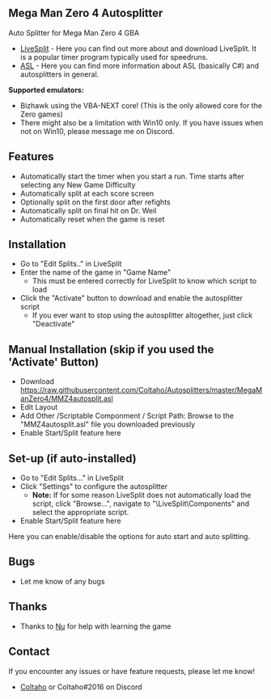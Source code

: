 ## Mega Man Zero 4 Autosplitter
 
Auto Splitter for Mega Man Zero 4 GBA

- [LiveSplit](http://livesplit.github.io/) - Here you can find out more about and download LiveSplit. It is a popular timer program typically used for speedruns.
- [ASL](https://github.com/LiveSplit/LiveSplit/blob/master/Documentation/Auto-Splitters.md) - Here you can find more information about ASL (basically C#) and autosplitters in general.

**Supported emulators:**
 - Bizhawk using the VBA-NEXT core! (This is the only allowed core for the Zero games)
 - There might also be a limitation with Win10 only. If you have issues when not on Win10, please message me on Discord.

## Features

- Automatically start the timer when you start a run. Time starts after selecting any New Game Difficulty
- Automatically split at each score screen
- Optionally split on the first door after refights
- Automatically split on final hit on Dr. Weil
- Automatically reset when the game is reset

## Installation 

- Go to "Edit Splits.." in LiveSplit
- Enter the name of the game in "Game Name"
  - This must be entered correctly for LiveSplit to know which script to load
- Click the "Activate" button to download and enable the autosplitter script
  - If you ever want to stop using the autosplitter altogether, just click "Deactivate"

## Manual Installation (skip if you used the 'Activate' Button)

- Download https://raw.githubusercontent.com/Coltaho/Autosplitters/master/MegaManZero4/MMZ4autosplit.asl
- Edit Layout
- Add Other /Scriptable Componment / Script Path: Browse to the "MMZ4autosplit.asl" file you downloaded previously
- Enable Start/Split feature here
  
## Set-up (if auto-installed)

- Go to "Edit Splits..." in LiveSplit
- Click "Settings" to configure the autosplitter
  - **Note:** If for some reason LiveSplit does not automatically load the script, click "Browse...", navigate to "\LiveSplit\Components\" and select the appropriate script.
- Enable Start/Split feature here
  
Here you can enable/disable the options for auto start and auto splitting.

## Bugs

- Let me know of any bugs

## Thanks

- Thanks to [Nu](http://twitch.tv/nuuu) for help with learning the game

## Contact

If you encounter any issues or have feature requests, please let me know! 

- [Coltaho](http://twitch.tv/Coltaho) or Coltaho#2016 on Discord
